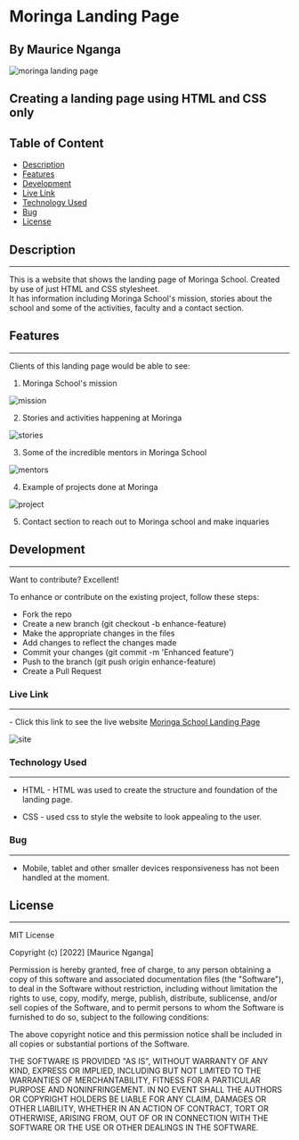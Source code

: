 # Moringa Landing Page

## By Maurice Nganga

![moringa landing page](./assets/img/Homepage%20Moringa.png)

## Creating a landing page using HTML and CSS only

## Table of Content

 - [Description](#description)
 - [Features](#features)
 - [Development](#development)
 - [Live Link](#live-link)
 - [Technology  Used](#technology-used)
 - [Bug](#bug)
 - [License](#license)
 

## Description

---
This is a website that shows the landing page of Moringa School. Created by use of just HTML and CSS stylesheet.  
It has information including Moringa School's mission, stories about the school and some of the activities, faculty and a contact section.  

## Features

---
Clients of this landing page would be able to see:  

1. Moringa School's mission

![mission](./assets/img/Homepage%20Moringa.png)

2. Stories and activities happening at Moringa

![stories](./assets/img/Stories%20moringa.png)

3. Some of the incredible mentors in Moringa School

![mentors](./assets/img/mentor%20moringa.png)

4. Example of projects done at Moringa

![project](./assets/img/project%20moringa.png)

5. Contact section to reach out to Moringa school and make inquaries

## Development

---
Want to contribute? Excellent!

To enhance or contribute on the existing project, follow these steps:

* Fork the repo
* Create a new branch (git checkout -b enhance-feature)
* Make the appropriate changes in the files
* Add changes to reflect the changes made
* Commit your changes (git commit -m 'Enhanced feature')
* Push to the branch (git push origin enhance-feature)
* Create a Pull Request

### Live Link

---

\- Click this link to see the live website [Moringa School Landing Page](https://moryno.github.io/moringa-landing-page/#project)

![site](./assets/img/moringa%20landing%20page%20website.png)

### Technology Used

---

- HTML - HTML was used to create the structure and foundation of the landing page.  

- CSS - used css to style the website to look appealing to the user.

### Bug

---

- Mobile, tablet and other smaller devices responsiveness has not been handled at the moment.

## License

---

MIT License

Copyright (c) [2022] [Maurice Nganga]

Permission is hereby granted, free of charge, to any person obtaining a copy
of this software and associated documentation files (the "Software"), to deal
in the Software without restriction, including without limitation the rights
to use, copy, modify, merge, publish, distribute, sublicense, and/or sell
copies of the Software, and to permit persons to whom the Software is
furnished to do so, subject to the following conditions:

The above copyright notice and this permission notice shall be included in all
copies or substantial portions of the Software.

THE SOFTWARE IS PROVIDED "AS IS", WITHOUT WARRANTY OF ANY KIND, EXPRESS OR
IMPLIED, INCLUDING BUT NOT LIMITED TO THE WARRANTIES OF MERCHANTABILITY,
FITNESS FOR A PARTICULAR PURPOSE AND NONINFRINGEMENT. IN NO EVENT SHALL THE
AUTHORS OR COPYRIGHT HOLDERS BE LIABLE FOR ANY CLAIM, DAMAGES OR OTHER
LIABILITY, WHETHER IN AN ACTION OF CONTRACT, TORT OR OTHERWISE, ARISING FROM,
OUT OF OR IN CONNECTION WITH THE SOFTWARE OR THE USE OR OTHER DEALINGS IN THE
SOFTWARE.